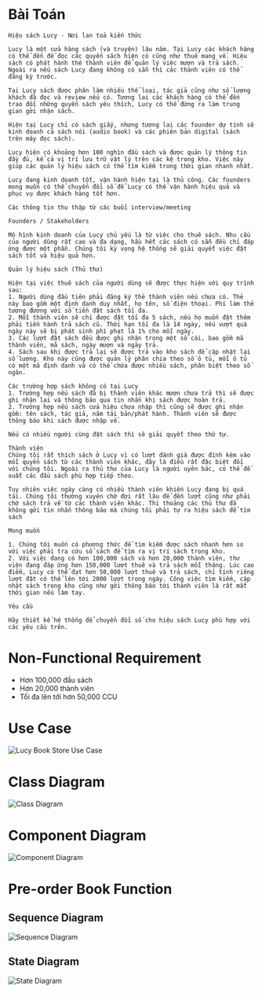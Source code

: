 # Bài Toán
```
Hiệu sách Lucy - Nơi lan toả kiến thức

Lucy là một cửa hàng sách (và truyện) lâu năm. Tại Lucy các khách hàng có thể đến để đọc các quyển sách hiện có cũng như thuê mang về. Hiệu sách có phát hành thẻ thành viên để quản lý việc mượn và trả sách. Ngoài ra nếu sách Lucy đang không có sẵn thì các thành viên có thể đăng ký trước.

Tại Lucy sách được phân làm nhiều thể loại, tác giả cũng như số lượng khách đã đọc và review nếu có. Tương lai các khách hàng có thể đến trao đổi những quyển sách yêu thích, Lucy có thể đứng ra làm trung gian gởi nhận sách.

Hiện tại Lucy chỉ có sách giấy, nhưng tương lai các founder dự tính sẽ kinh doanh cả sách nói (audio book) và các phiên bản digital (sách trên máy đọc sách).

Lucy hiện có khoảng hơn 100 nghìn đầu sách và được quản lý thông tin đầy đủ, kể cả vị trí lưu trữ vật lý trên các kệ trong kho. Việc này giúp các quản lý hiệu sách có thể tìm kiếm trong thời gian nhanh nhất.

Lucy đang kinh doanh tốt, vận hành hiện tại là thủ công. Các founders mong muốn có thể chuyển đổi số để Lucy có thể vận hành hiệu quả và phục vụ được khách hàng tốt hơn.

Các thông tin thu thập từ các buổi interview/meeting

Founders / Stakeholders

Mô hình kinh doanh của Lucy chủ yếu là từ việc cho thuê sách. Nhu cầu của người dùng rất cao và đa dạng, hầu hết các sách có sẵn đều chỉ đáp ứng được một phần. Chúng tôi kỳ vọng hệ thống sẽ giải quyết việc đặt sách tốt và hiệu quả hơn.

Quản lý hiệu sách (Thủ thư)

Hiện tại việc thuê sách của người dùng sẽ được thực hiện với quy trình sau:
1. Người dùng đầu tiên phải đăng ký thẻ thành viên nếu chưa có. Thẻ này bao gồm một định danh duy nhất, họ tên, số điện thoại. Phí làm thẻ tương đương với số tiền đặt sách tối đa.
2. Mỗi thành viên sẽ chỉ được đặt tối đa 5 sách, nếu họ muốn đặt thêm phải tiến hành trả sách cũ. Thời hạn tối đa là 14 ngày, nếu vượt quá ngày này sẽ bị phát sinh phí phạt là 1% cho mỗi ngày.
3. Các lượt đặt sách đều được ghi nhận trong một sổ cái, bao gồm mã thành viên, mã sách, ngày mượn và ngày trả.
4. Sách sau khi được trả lại sẽ được trả vào kho sách để cập nhật lại số lượng. Kho này cũng được quản lý phân chia theo số ô tủ, mỗi ô tủ có một mã định danh và có thể chứa được nhiều sách, phân biệt theo số ngăn.

Các trường hợp sách không có tại Lucy
1. Trường hợp nếu sách đã bị thành viên khác mượn chưa trả thì sẽ được ghi nhận lại và thông báo qua tin nhắn khi sách được hoàn trả.
2. Trường hợp nếu sách cửa hiệu chưa nhập thì cũng sẽ được ghi nhận gồm: tên sách, tác giả, năm tái bản/phát hành. Thành viên sẽ được thông báo khi sách được nhập về.

Nếu có nhiều người cùng đặt sách thì sẽ giải quyết theo thứ tự.

Thành viên
Chúng tôi rất thích sách ở Lucy vì có lượt đánh giá được đính kèm vào mỗi quyển sách từ các thành viên khác, đây là điều rất đặc biệt đối với chúng tôi. Ngoài ra thủ thư của Lucy là người uyên bác, có thể đề xuất các đầu sách phù hợp tiếp theo.

Tuy nhiên việc ngày càng có nhiều thành viên khiến Lucy đang bị quá tải. Chúng tôi thường xuyên chờ đợi rất lâu để đến lượt cũng như phải chờ sách trả về từ các thành viên khác. Thi thoảng các thủ thư đã không gởi tin nhắn thông báo mà chúng tôi phải tự ra hiệu sách để tìm sách

Mong muốn

1. Chúng tôi muốn có phương thức để tìm kiếm được sách nhanh hơn so với việc phải tra cứu sổ sách để tìm ra vị trí sách trong kho.
2. Với việc đang có hơn 100,000 sách và hơn 20,000 thành viên, thư viện đang đáp ứng hơn 150,000 lượt thuê và trả sách mỗi tháng. Lúc cao điểm, Lucy có thể đạt hơn 50,000 lượt thuê và trả sách, chỉ tính riêng lượt đặt có thể lên tới 2000 lượt trong ngày. Công việc tìm kiếm, cập nhật sách trong kho cũng như gởi thông báo tới thành viên là rất mất thời gian nếu làm tay.

Yêu cầu

Hãy thiết kế hệ thống để chuyển đổi số cho hiệu sách Lucy phù hợp với các yêu cầu trên.
```
# Non-Functional Requirement
- Hơn 100,000 đầu sách
- Hơn 20,000 thành viên
- Tối đa lên tới hơn 50,000 CCU

# Use Case
![Lucy Book Store Use Case](https://github.com/toan207/Technology-Research-Diary/blob/main/Diary/SystemDesign/Jun2024/UseCase.png)

# Class Diagram
![Class Diagram](https://github.com/toan207/Technology-Research-Diary/blob/main/Diary/SystemDesign/Jun2024/LucyBookstore_ClassDiagram.drawio.png)

# Component Diagram
![Component Diagram](https://github.com/toan207/Technology-Research-Diary/blob/main/Diary/SystemDesign/Jun2024/ComponentDiagram.drawio.png)

# Pre-order Book Function
## Sequence Diagram
![Sequence Diagram](https://github.com/toan207/Technology-Research-Diary/blob/main/Diary/SystemDesign/Jun2024/SequenceDiagram.drawio.png)
## State Diagram
![State Diagram](https://github.com/toan207/Technology-Research-Diary/blob/main/Diary/SystemDesign/Jun2024/StateDiagram.drawio.png)
